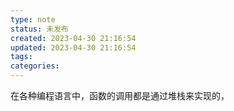 ```yaml
---
type: note
status: 未发布
created: 2023-04-30 21:16:54
updated: 2023-04-30 21:16:54
tags:
categories: 
---
```



在各种编程语言中，函数的调用都是通过堆栈来实现的，




